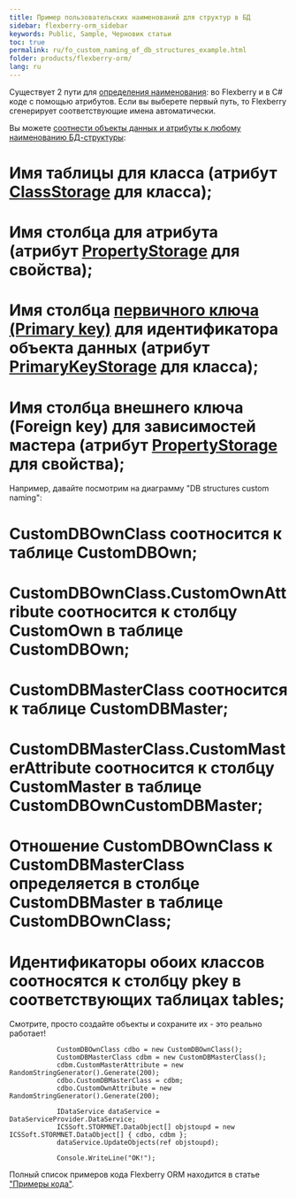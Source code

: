 ```yaml
---
title: Пример пользовательских наименований для структур в БД
sidebar: flexberry-orm_sidebar
keywords: Public, Sample, Черновик статьи
toc: true
permalink: ru/fo_custom_naming_of_db_structures_example.html
folder: products/flexberry-orm/
lang: ru
---
```


Существует 2 пути для [определения наименования](data-objects-and-database-structures.html): во Flexberry и в C# коде с помощью атрибутов.
Если вы выберете первый путь, то Flexberry сгенерирует соответствующие имена автоматически.

Вы можете [соотнести объекты данных и атрибуты к любому наименованию БД-структуры](data-objects-and-database-structures.html):
# Имя таблицы для класса (атрибут [ClassStorage](data--classes.html) для класса);
# Имя столбца для атрибута (атрибут [PropertyStorage](attributes-class-data.html) для свойства);
# Имя столбца [первичного ключа (Primary key)](primary-keys-objects.html) для идентификатора объекта данных (атрибут [PrimaryKeyStorage](data--classes.html) для класса);
# Имя столбца внешнего ключа (Foreign key) для зависимостей мастера (атрибут [PropertyStorage](master--association.html) для свойства);

Например, давайте посмотрим на диаграмму "DB structures custom naming":
# CustomDBOwnClass соотносится к таблице CustomDBOwn;
# CustomDBOwnClass.CustomOwnAttribute соотносится к столбцу CustomOwn в таблице CustomDBOwn;
# CustomDBMasterClass соотносится к таблице CustomDBMaster;
# CustomDBMasterClass.CustomMasterAttribute соотносится к столбцу CustomMaster в таблице CustomDBOwnCustomDBMaster;
# Отношение CustomDBOwnClass к CustomDBMasterClass определяется в столбце CustomDBMaster в таблице CustomDBOwnClass;
# Идентификаторы обоих классов соотносятся к столбцу pkey в соответствующих таблицах tables;

Смотрите, просто создайте объекты и сохраните их - это реально работает!
```
            CustomDBOwnClass cdbo = new CustomDBOwnClass();
            CustomDBMasterClass cdbm = new CustomDBMasterClass();
            cdbm.CustomMasterAttribute = new RandomStringGenerator().Generate(200);
            cdbo.CustomDBMasterClass = cdbm;
            cdbo.CustomOwnAttribute = new RandomStringGenerator().Generate(200);

            IDataService dataService = DataServiceProvider.DataService;
            ICSSoft.STORMNET.DataObject[] objstoupd = new ICSSoft.STORMNET.DataObject[] { cdbo, cdbm };
            dataService.UpdateObjects(ref objstoupd);

            Console.WriteLine("OK!");
```

Полный список примеров кода Flexberry ORM находится в статье ["Примеры кода"](code-samples.html).
